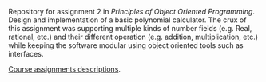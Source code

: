 Repository for assignment 2 in _Principles of Object Oriented Programming_. Design and implementation of a basic polynomial calculator.
The crux of this assignment was supporting multiple kinds of number fields (e.g. Real, rational, etc.)
and their different operation (e.g. addition, multiplication, etc.)
while keeping the software modular using object oriented tools such as interfaces.

[Course assignments descriptions](https://www.cs.bgu.ac.il/~oosd192/Assignments).

